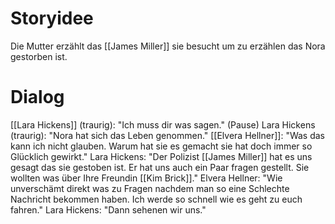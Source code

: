 # Storyidee
Die Mutter erzählt das [[James Miller]] sie besucht um zu erzählen das Nora gestorben ist.
# Dialog
[[Lara Hickens]] (traurig): "Ich muss dir was sagen."
(Pause)
Lara Hickens (traurig): "Nora hat sich das Leben genommen."
[[Elvera Hellner]]: "Was das kann ich nicht glauben. Warum hat sie es gemacht sie hat doch immer so Glücklich gewirkt."
Lara Hickens: "Der Polizist [[James Miller]] hat es uns gesagt das sie gestoben ist. Er hat uns auch ein Paar fragen gestellt. Sie wollten was über Ihre Freundin [[Kim Brick]]."
Elvera Hellner: "Wie unverschämt direkt was zu Fragen nachdem man so eine Schlechte Nachricht bekommen haben. Ich werde so schnell wie es geht zu euch fahren."
Lara Hickens: "Dann sehenen wir uns."
